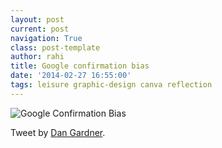 ```yaml
---
layout: post
current: post
navigation: True
class: post-template
author: rahi
title: Google confirmation bias
date: '2014-02-27 16:55:00'
tags: leisure graphic-design canva reflection
---
```


![Google Confirmation Bias][1]

Tweet by [Dan Gardner][2].

[1]: https://i.imgur.com/gjHkIvB.png
[2]: https://twitter.com/dgardner/status/409369413805019136
